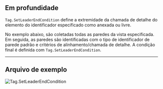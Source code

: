 ## Em profundidade
`Tag.SetLeaderEndCondition` define a extremidade da chamada de detalhe do elemento do identificador especificado como anexada ou livre.

No exemplo abaixo, são coletadas todas as paredes da vista especificada. Em seguida, as paredes são identificadas com o tipo de identificador de parede padrão e critérios de alinhamento/chamada de detalhe. A condição final é definida com `Tag.SetLeaderEndCondition`.
___
## Arquivo de exemplo

![Tag.SetLeaderEndCondition](./Revit.Elements.Tag.SetLeaderEndCondition_img.jpg)
